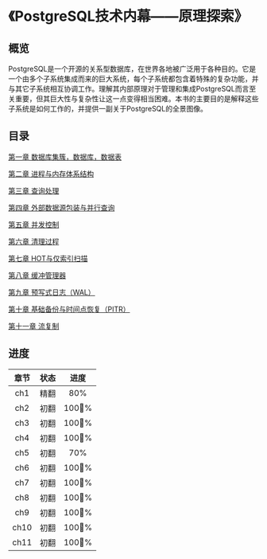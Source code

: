 # 《PostgreSQL技术内幕——原理探索》



## 概览

PostgreSQL是一个开源的关系型数据库，在世界各地被广泛用于各种目的。它是一个由多个子系统集成而来的巨大系统，每个子系统都包含着特殊的复杂功能，并与其它子系统相互协调工作。理解其内部原理对于管理和集成PostgreSQL而言至关重要，但其巨大性与复杂性让这一点变得相当困难。本书的主要目的是解释这些子系统是如何工作的，并提供一副关于PostgreSQL的全景图像。

##  目录

[第一章 数据库集簇，数据库，数据表](ch1.md)


[第二章 进程与内存体系结构](ch2.md)


[第三章 查询处理](ch3.md)


[第四章 外部数据源包装与并行查询](ch4.md)


[第五章 并发控制](ch5.md)


[第六章 清理过程](ch6.md)


[第七章 HOT与仅索引扫描](ch7.md)


[第八章 缓冲管理器](ch8.md)


[第九章 预写式日志（WAL）](ch9.md)


[第十章 基础备份与时间点恢复（PITR）](ch10.md)


[第十一章 流复制](ch11.md)





## 进度

| 章节 | 状态 | 进度 |
| :--: | :--: | :--: |
| ch1  | 精翻 | 80%  |
| ch2  | 初翻 | 100% |
| ch3  | 初翻 | 100% |
| ch4  | 初翻 | 100% |
| ch5  | 初翻 | 70%  |
| ch6  | 初翻 | 100% |
| ch7  | 初翻 | 100% |
| ch8  | 初翻 | 100% |
| ch9  | 初翻 | 100% |
| ch10 | 初翻 | 100% |
| ch11 | 初翻 | 100% |